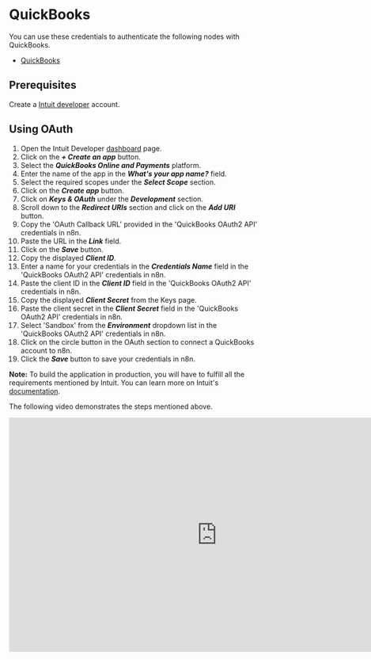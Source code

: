# QuickBooks

You can use these credentials to authenticate the following nodes with QuickBooks.
- [QuickBooks](/integrations/nodes/n8n-nodes-base.quickbooks/)

## Prerequisites

Create a [Intuit developer](https://developer.intuit.com/) account.

## Using OAuth

<!-- !!! tip ⛅️ Note for n8n.cloud users
    You'll only need to enter the Credentials Name and click on the circle button in the OAuth section to connect your QuickBooks account to n8n.
 -->

1. Open the Intuit Developer [dashboard](https://developer.intuit.com/app/developer/dashboard) page.
2. Click on the ***+ Create an app*** button.
3. Select the ***QuickBooks Online and Payments*** platform.
4. Enter the name of the app in the ***What's your app name?*** field.
5. Select the required scopes under the ***Select Scope*** section.
6. Click on the ***Create app*** button.
7. Click on ***Keys & OAuth*** under the ***Development*** section.
8. Scroll down to the ***Redirect URIs*** section and click on the ***Add URI*** button.
9. Copy the 'OAuth Callback URL' provided in the 'QuickBooks OAuth2 API' credentials in n8n.
10. Paste the URL in the ***Link*** field.
11. Click on the ***Save*** button.
12. Copy the displayed ***Client ID***.
13. Enter a name for your credentials in the ***Credentials Name*** field in the 'QuickBooks OAuth2 API' credentials in n8n.
14. Paste the client ID in the ***Client ID*** field in the 'QuickBooks OAuth2 API' credentials in n8n.
15. Copy the displayed ***Client Secret*** from the Keys page.
16. Paste the client secret in the ***Client Secret*** field in the 'QuickBooks OAuth2 API' credentials in n8n.
17. Select 'Sandbox' from the ***Environment*** dropdown list in the 'QuickBooks OAuth2 API' credentials in n8n.
18. Click on the circle button in the OAuth section to connect a QuickBooks account to n8n.
19. Click the ***Save*** button to save your credentials in n8n.

**Note:** To build the application in production, you will have to fulfill all the requirements mentioned by Intuit. You can learn more on Intuit's [documentation](https://developer.intuit.com/app/developer/qbo/docs/go-live).

The following video demonstrates the steps mentioned above.

<div class="video-container">
<iframe width="840" height="472.5" src="https://www.youtube.com/embed/yAUDkgK74XY" frameborder="0" allow="accelerometer; autoplay; clipboard-write; encrypted-media; gyroscope; picture-in-picture" allowfullscreen></iframe>
</div>
